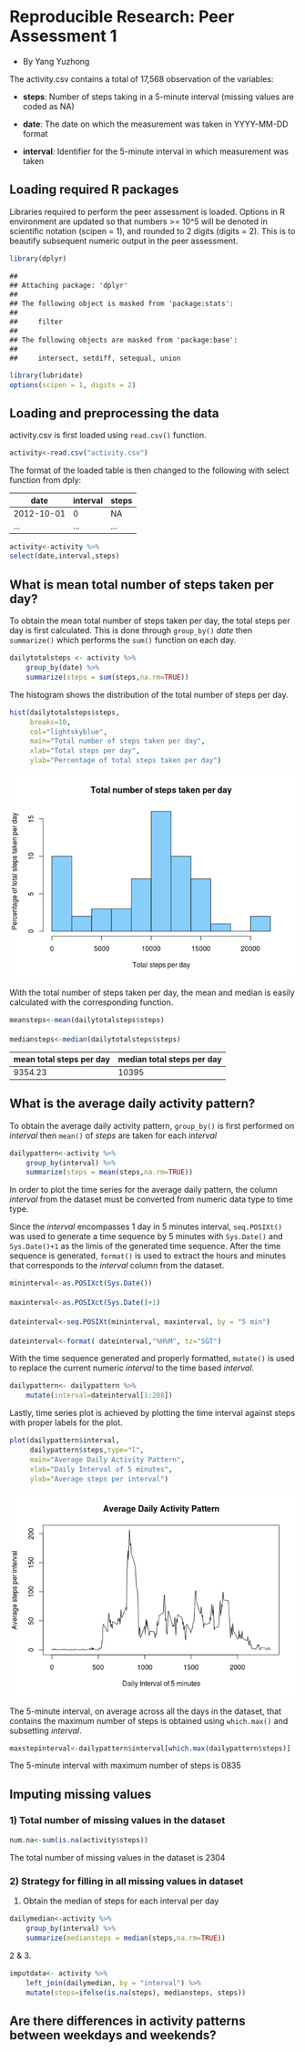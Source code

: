 # Reproducible Research: Peer Assessment 1
- By Yang Yuzhong

The activity.csv contains a total of 17,568 observation of the variables:

- **steps**: Number of steps taking in a 5-minute interval (missing values are coded as NA)

- **date**: The date on which the measurement was taken in YYYY-MM-DD format

- **interval**: Identifier for the 5-minute interval in which measurement was taken

## Loading required R packages
Libraries required to perform the peer assessment is loaded.
Options in R environment are updated so that numbers >= 10^5 will be denoted in 
scientific notation (scipen = 1), and rounded to 2 digits (digits = 2). This
is to beautify subsequent numeric output in the peer assessment.

```r
library(dplyr)
```

```
## 
## Attaching package: 'dplyr'
## 
## The following object is masked from 'package:stats':
## 
##     filter
## 
## The following objects are masked from 'package:base':
## 
##     intersect, setdiff, setequal, union
```

```r
library(lubridate)
options(scipen = 1, digits = 2)
```

## Loading and preprocessing the data

activity.csv is first loaded using `read.csv()` function.


```r
activity<-read.csv("activity.csv")
```

The format of the loaded table is then changed to the following with select 
function from dply:

| date | interval | steps |
| ---- | -------- | ----- |
| 2012-10-01 | 0 | NA |
| ... | ... | ... |


```r
activity<-activity %>% 
select(date,interval,steps)
```

## What is mean total number of steps taken per day?

To obtain the mean total number of steps taken per day, the total steps per day
is first calculated. This is done through `group_by()` _date_ then `summarize()` 
which performs the `sum()` function on each day.


```r
dailytotalsteps <- activity %>% 
    group_by(date) %>% 
    summarize(steps = sum(steps,na.rm=TRUE))
```

The histogram shows the distribution of the total number of steps per day.


```r
hist(dailytotalsteps$steps,
     breaks=10,
     col="lightskyblue",
     main="Total number of steps taken per day",
     xlab="Total steps per day",
     ylab="Percentage of total steps taken per day")
```

![](PA1_template_files/figure-html/histogram-1.png) 

With the total number of steps taken per day, the mean and median is easily
calculated with the corresponding function.


```r
meansteps<-mean(dailytotalsteps$steps)

mediansteps<-median(dailytotalsteps$steps)
```

| mean total steps per day | median total steps per day | 
| ---- | ------ | 
| 9354.23 | 10395 | 

## What is the average daily activity pattern?

To obtain the average daily activity pattern, `group_by()` is first performed on
_interval_ then `mean()` of _steps_ are taken for each _interval_

```r
dailypattern<-activity %>% 
    group_by(interval) %>% 
    summarize(steps = mean(steps,na.rm=TRUE))
```

In order to plot the time series for the average daily pattern, 
the column _interval_ from the dataset must be converted from numeric data type
to time type. 

Since the _interval_ encompasses 1 day in 5 minutes interval,
`seq.POSIXt()` was used to generate a time sequence by 5 minutes with 
`Sys.Date()` and `Sys.Date()+1` as the limis of the generated time sequence.
After the time sequence is generated, `format()` is used to extract the
hours and minutes that corresponds to the _interval_ column from the dataset.

```r
mininterval<-as.POSIXct(Sys.Date())

maxinterval<-as.POSIXct(Sys.Date()+1)

dateinterval<-seq.POSIXt(mininterval, maxinterval, by = "5 min")

dateinterval<-format( dateinterval,"%H%M", tz="SGT")
```

With the time sequence generated and properly formatted, `mutate()` is used
to replace the current numeric _interval_ to the time based _interval_.

```r
dailypattern<- dailypattern %>%
    mutate(interval=dateinterval[1:288])
```

Lastly, time series plot is achieved by plotting the time interval against 
steps with proper labels for the plot.

```r
plot(dailypattern$interval,
     dailypattern$steps,type="l",
     main="Average Daily Activity Pattern",
     xlab="Daily Interval of 5 minutes",
     ylab="Average steps per interval")
```

![](PA1_template_files/figure-html/timeseriesplot-1.png) 

The 5-minute interval, on average across all the days in the dataset, 
that contains the maximum number of steps is obtained using `which.max()`
and subsetting _interval_.

```r
maxstepinterval<-dailypattern$interval[which.max(dailypattern$steps)]
```

The 5-minute interval with maximum number of steps is 0835

## Imputing missing values

### 1) Total number of missing values in the dataset


```r
num.na<-sum(is.na(activity$steps))
```

The total number of missing values in the dataset is 2304

### 2) Strategy for filling in all missing values in dataset

1. Obtain the median of steps for each interval per day

```r
dailymedian<-activity %>% 
    group_by(interval) %>% 
    summarize(mediansteps = median(steps,na.rm=TRUE))
```

2 & 3. 

```r
imputdata<- activity %>%
    left_join(dailymedian, by = "interval") %>%
    mutate(steps=ifelse(is.na(steps), mediansteps, steps))
```

## Are there differences in activity patterns between weekdays and weekends?
